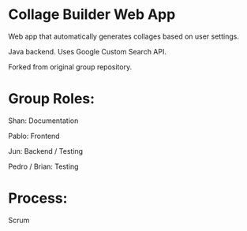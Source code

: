 # Collage Builder Web App

Web app that automatically generates collages based on user settings.

Java backend.
Uses Google Custom Search API.

Forked from original group repository.

# Group Roles:

Shan: Documentation

Pablo: Frontend

Jun: Backend / Testing

Pedro / Brian: Testing

# Process:

Scrum
